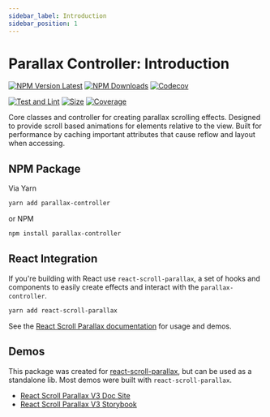 ```yaml
---
sidebar_label: Introduction
sidebar_position: 1
---
```


# Parallax Controller: Introduction

[![NPM Version Latest](https://img.shields.io/npm/v/parallax-controller/latest)](https://www.npmjs.com/package/parallax-controller)
[![NPM Downloads](https://img.shields.io/npm/dm/parallax-controller)](https://www.npmjs.com/package/parallax-controller)
[![Codecov](https://codecov.io/gh/jscottsmith/parallax-controller/branch/master/graph/badge.svg)](https://codecov.io/gh/jscottsmith/parallax-controller)

[![Test and Lint](https://github.com/jscottsmith/parallax-controller/actions/workflows/main.yml/badge.svg)](https://github.com/jscottsmith/parallax-controller/actions/workflows/main.yml)
[![Size](https://github.com/jscottsmith/parallax-controller/actions/workflows/size.yml/badge.svg)](https://github.com/jscottsmith/parallax-controller/actions/workflows/size.yml)
[![Coverage](https://github.com/jscottsmith/parallax-controller/actions/workflows/coverage.yml/badge.svg)](https://github.com/jscottsmith/parallax-controller/actions/workflows/coverage.yml)

Core classes and controller for creating parallax scrolling effects. Designed to provide scroll based animations for elements relative to the view. Built for performance by caching important attributes that cause reflow and layout when accessing.

## NPM Package

Via Yarn

```bash
yarn add parallax-controller
```

or NPM

```bash
npm install parallax-controller
```

## React Integration

If you're building with React use `react-scroll-parallax`, a set of hooks and components to easily create effects and interact with the `parallax-controller`.

```bash
yarn add react-scroll-parallax
```

See the [React Scroll Parallax documentation](https://react-scroll-parallax.damnthat.tv/) for usage and demos.

## Demos

This package was created for [react-scroll-parallax](https://github.com/jscottsmith/react-scroll-parallax), but can be used as a standalone lib. Most demos were built with `react-scroll-parallax`.

- [React Scroll Parallax V3 Doc Site](https://react-scroll-parallax-docs.netlify.app/)
- [React Scroll Parallax V3 Storybook](https://react-scroll-parallax-v3.surge.sh/)
